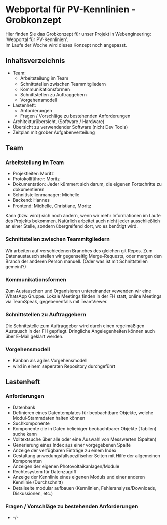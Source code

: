 # Webportal für PV-Kennlinien - Grobkonzept

Hier finden Sie das Grobkonzept für unser Projekt in Webengineering: 'Webportal für PV-Kennlinien'.  
Im Laufe der Woche wird dieses Konzept noch angepasst.

## Inhaltsverzeichnis

* Team:
    * Arbeitsteilung im Team
    * Schnittstellen zwischen Teammitgliedern
    * Kommunikationsformen
    * Schnittstellen zu Auftraggebern
    * Vorgehensmodell
* Lastenheft:
    * Anforderungen
    * Fragen / Vorschläge zu bestehenden Anforderungen
* Architekturübersicht, (Software / Hardware)
* Übersicht zu verwendender Software (nicht Dev Tools)
* Zeitplan mit grober Aufgabenverteilung




## Team

### Arbeitsteilung im Team

- Projektleiter: Moritz
- Protokollführer: Moritz
- Dokumentation: Jeder kümmert sich darum, die eigenen Fortschritte zu dokumentieren
- Schnittstellenmanager: Michelle
- Backend: Hannes
- Frontend: Michelle, Christiane, Moritz

Kann (bzw. wird) sich noch ändern, wenn wir mehr Informationen im Laufe des Projekts bekommen.
Natürlich arbeitet auch nicht jeder ausschließlich an einer Stelle, sondern übergreifend dort, wo es benötigt wird.


### Schnittstellen zwischen Teammitgliedern

Wir arbeiten auf verschiedenen Branches des gleichen git Repos. Zum Datenaustausch stellen wir gegenseitig Merge-Requests, oder mergen den Branch der anderen Person manuell.
(Oder was ist mit Schnittstellen gemeint?)


### Kommunikationsformen

Zum Austauschen und Organisieren untereinander vewenden wir eine WhatsApp Gruppe. Lokale Meetings finden in der FH statt, online Meetings via TeamSpeak, gegebenenfalls mit TeamViewer.


### Schnittstellen zu Auftraggebern

Die Schnittstelle zum Auftraggeber wird durch einen regelmäßigen Austausch in der FH gepflegt. Dringliche Angelegenheiten können auch über E-Mail geklärt werden.



### Vorgehensmodell

- Kanban als agiles Vorgehensmodell
- wird in einem seperaten Repository durchgeführt


## Lastenheft

### Anforderungen

- Datenbank
 - Definieren eines Datentemplates für beobachtbare Objekte, welche Modul-Stammdaten halten können
- Suchkomponente
 - Komponente die in Daten beliebiger beobachtbarer Objekte (Tabllen) suche kann
  - Volltextsuche über alle oder eine Auswahl von Messwerten (Spalten)
  - Generierung eines Index aus einer vorgegebenen Spalte
  - Anzeige der verfügbaren Einträge zu einem Index
- Gestaltung anwedungsfallspezifischer Seiten mit Hilfe der allgemeinen Komponenten
 - Anzeigen der eigenen Photovoltaikanlagen/Module
  - Rechtesystem für Datenzugriff
 - Anzeige der Kennlinie eines eigenen Moduls und einer anderen Kennlinie (Durchschnitt)
 - Detailseite modular aufbauen (Kennlinien, Fehleranalyse/Downloads, Diskussionen, etc.)

### Fragen / Vorschläge zu bestehenden Anforderungen

- -/-
